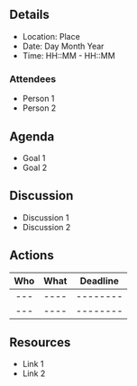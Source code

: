 ## Details

* Location: Place
* Date: Day Month Year
* Time: HH::MM - HH::MM

### Attendees

* Person 1
* Person 2

## Agenda

* Goal 1
* Goal 2

## Discussion

* Discussion 1
* Discussion 2

## Actions

| Who | What | Deadline |
| :-: | :--: | :------: |
| --- | ---- | -------- |
| --- | ---- | -------- |

## Resources

* Link 1
* Link 2

